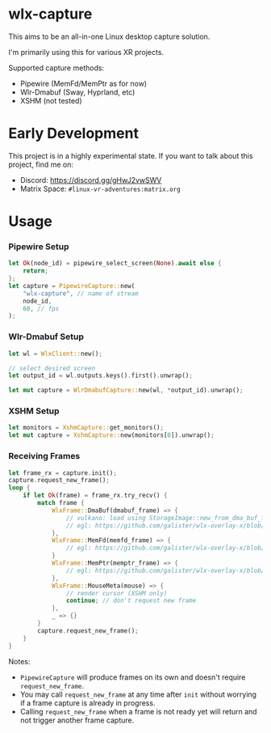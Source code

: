 # wlx-capture

This aims to be an all-in-one Linux desktop capture solution.

I'm primarily using this for various XR projects.

Supported capture methods:
- Pipewire (MemFd/MemPtr as for now)
- Wlr-Dmabuf (Sway, Hyprland, etc)
- XSHM (not tested)

# Early Development

This project is in a highly experimental state. If you want to talk about this project, find me on:

- Discord: https://discord.gg/gHwJ2vwSWV
- Matrix Space: `#linux-vr-adventures:matrix.org`

# Usage

### Pipewire Setup
```rust
let Ok(node_id) = pipewire_select_screen(None).await else {
    return;
};
let capture = PipewireCapture::new(
    "wlx-capture", // name of stream
    node_id,
    60, // fps
);
```

### Wlr-Dmabuf Setup
```rust
let wl = WlxClient::new();

// select desired screen
let output_id = wl.outputs.keys().first().unwrap();

let mut capture = WlrDmabufCapture::new(wl, *output_id).unwrap();
```


### XSHM Setup
```rust
let monitors = XshmCapture::get_monitors();
let mut capture = XshmCapture::new(monitors[0]).unwrap();
```


### Receiving Frames
```rust
let frame_rx = capture.init();
capture.request_new_frame();
loop {
    if let Ok(frame) = frame_rx.try_recv() {
        match frame {
            WlxFrame::DmaBuf(dmabuf_frame) => {
                // vulkano: load using StorageImage::new_from_dma_buf_fd
                // egl: https://github.com/galister/wlx-overlay-x/blob/04f5e90cf8248705010beaf35aed3cf22f0e62c1/src/desktop/frame.rs#L255
            },
            WlxFrame::MemFd(memfd_frame) => {
                // egl: https://github.com/galister/wlx-overlay-x/blob/04f5e90cf8248705010beaf35aed3cf22f0e62c1/src/desktop/frame.rs#L207
            }
            WlxFrame::MemPtr(memptr_frame) => {
                // egl: https://github.com/galister/wlx-overlay-x/blob/04f5e90cf8248705010beaf35aed3cf22f0e62c1/src/desktop/frame.rs#L185
            },
            WlxFrame::MouseMeta(mouse) => {
                // render cursor (XSHM only)
                continue; // don't request new frame
            },
            _ => {}
        }
        capture.request_new_frame();
    }
}

```

Notes: 
- `PipewireCapture` will produce frames on its own and doesn't require `request_new_frame`.
- You may call `request_new_frame` at any time after `init` without worrying if a frame capture is already in progress.
- Calling `request_new_frame` when a frame is not ready yet will return and not trigger another frame capture.
